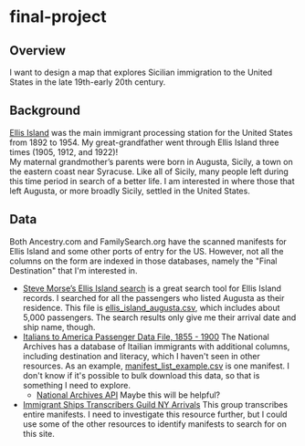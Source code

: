 # final-project
## Overview
I want to design a map that explores Sicilian immigration to the United States in the late 19th-early 20th century.   
## Background
[Ellis Island](https://www.nps.gov/elis/index.htm) was the main immigrant processing station for the United States from 1892 to 1954. My great-grandfather went through Ellis Island three times (1905, 1912, and 1922)!  
My maternal grandmother’s parents were born in Augusta, Sicily, a town on the eastern coast near Syracuse. Like all of Sicily, many people left during this time period in search of a better life. I am interested in where those that left Augusta, or more broadly Sicily, settled in the United States.  
## Data
Both Ancestry.com and FamilySearch.org have the scanned manifests for Ellis Island and some other ports of entry for the US. However, not all the columns on the form are indexed in those databases, namely the "Final Destination" that I'm interested in.  
+ [Steve Morse’s Ellis Island search](https://stevemorse.org/ellis2/ellisgold.html?first_kind=1&FNM=&kind=close&LNM=) is a great search tool for Ellis Island records. I searched for all the passengers who listed Augusta as their residence. This file is [ellis_island_augusta.csv](data/ellis_island_augusta.csv), which includes about 5,000 passengers. The search results only give me their arrival date and ship name, though.  
+ [Italians to America Passenger Data File, 1855 - 1900](https://aad.archives.gov/aad/series-description.jsp?s=4433&cat=GP44&bc=,sl&col=1002) The National Archives has a database of Itailian immigrants with additional columns, including destination and literacy, which I haven't seen in other resources. As an example, [manifest_list_example.csv](data/manifest_list_example.csv) is one manifest. I don't know if it's possible to bulk download this data, so that is something I need to explore.
  + [National Archives API](https://github.com/usnationalarchives/Catalog-API) Maybe this will be helpful?
+ [Immigrant Ships Transcribers Guild NY Arrivals](https://immigrantships.net/nycarrivals1_6.html) This group transcribes entire manifests.
I need to investigate this resource further, but I could use some of the other resources to identify manifests to search for on this site.
